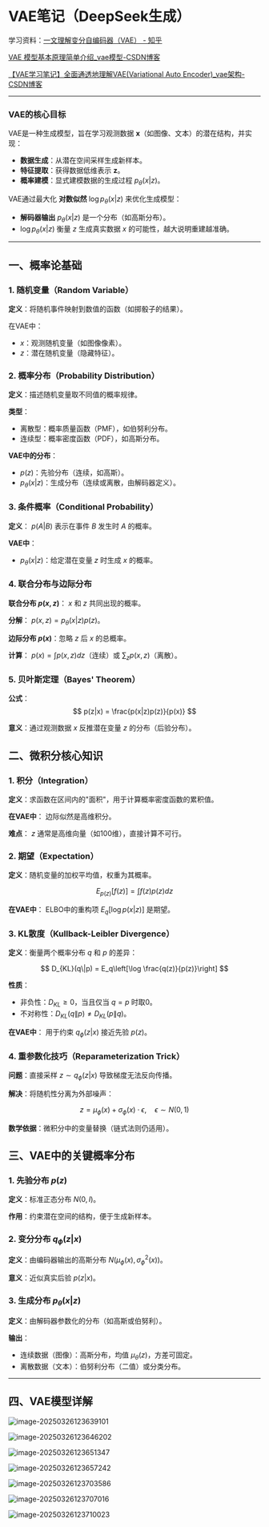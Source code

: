 # VAE笔记（DeepSeek生成）

学习资料：[一文理解变分自编码器（VAE） - 知乎](https://zhuanlan.zhihu.com/p/64485020)

[VAE 模型基本原理简单介绍_vae模型-CSDN博客](https://blog.csdn.net/smileyan9/article/details/107362252?ops_request_misc=%7B%22request%5Fid%22%3A%225720b92ccb5458d8d586fc90dc3ce372%22%2C%22scm%22%3A%2220140713.130102334.pc%5Fall.%22%7D&request_id=5720b92ccb5458d8d586fc90dc3ce372&biz_id=0&utm_medium=distribute.pc_search_result.none-task-blog-2~all~first_rank_ecpm_v1~hot_rank-2-107362252-null-null.142^v102^pc_search_result_base3&utm_term=VAE&spm=1018.2226.3001.4187)

[【VAE学习笔记】全面通透地理解VAE(Variational Auto Encoder)_vae架构-CSDN博客](https://blog.csdn.net/a312863063/article/details/87953517)

------

### **VAE的核心目标**

VAE是一种生成模型，旨在学习观测数据 **x**（如图像、文本）的潜在结构，并实现：

- **数据生成**：从潜在空间采样生成新样本。
- **特征提取**：获得数据低维表示 **z**。
- **概率建模**：显式建模数据的生成过程 $p_\theta(x|z)$。

VAE通过最大化 **对数似然** $\log p_\theta(x|z)$ 来优化生成模型：

- **解码器输出** $p_\theta(x|z)$ 是一个分布（如高斯分布）。  
- $\log p_\theta(x|z)$ 衡量 $z$ 生成真实数据 $x$ 的可能性，越大说明重建越准确。

------------

## 一、概率论基础

### 1. 随机变量（Random Variable）
**定义**：将随机事件映射到数值的函数（如掷骰子的结果）。

在VAE中：
- $x$：观测随机变量（如图像像素）。
- $z$：潜在随机变量（隐藏特征）。

### 2. 概率分布（Probability Distribution）
**定义**：描述随机变量取不同值的概率规律。

**类型**：
- 离散型：概率质量函数（PMF），如伯努利分布。
- 连续型：概率密度函数（PDF），如高斯分布。

**VAE中的分布**：
- $p(z)$：先验分布（连续，如高斯）。
- $p_\theta(x|z)$：生成分布（连续或离散，由解码器定义）。

### 3. 条件概率（Conditional Probability）
**定义**：
$p(A|B)$ 表示在事件 $B$ 发生时 $A$ 的概率。

**VAE中**：
- $p_\theta(x|z)$：给定潜在变量 $z$ 时生成 $x$ 的概率。

### 4. 联合分布与边际分布
**联合分布 $p(x,z)$**：
$x$ 和 $z$ 共同出现的概率。

**分解**：
$p(x,z) = p_\theta(x|z)p(z)$。

**边际分布 $p(x)$**：忽略 $z$ 后 $x$ 的总概率。

**计算**：
$p(x) = \int p(x,z)dz$（连续）或 $\sum_z p(x,z)$（离散）。

### 5. 贝叶斯定理（Bayes' Theorem）
**公式**：
$$ p(z|x) = \frac{p(x|z)p(z)}{p(x)} $$

**意义**：通过观测数据 $x$ 反推潜在变量 $z$ 的分布（后验分布）。

## 二、微积分核心知识

### 1. 积分（Integration）
**定义**：求函数在区间内的"面积"，用于计算概率密度函数的累积值。

**在VAE中**：
边际似然是高维积分。

**难点**：
$z$ 通常是高维向量（如100维），直接计算不可行。

### 2. 期望（Expectation）
**定义**：随机变量的加权平均值，权重为其概率。

$$ E_{p(z)}[f(z)] = \int f(z)p(z)dz $$

**在VAE中**：
ELBO中的重构项 $E_q[\log p(x|z)]$ 是期望。

### 3. KL散度（Kullback-Leibler Divergence）
**定义**：衡量两个概率分布 $q$ 和 $p$ 的差异：

$$ D_{KL}(q\|p) = E_q\left[\log \frac{q(z)}{p(z)}\right] $$

**性质**：
- 非负性：$D_{KL} \geq 0$，当且仅当 $q=p$ 时取0。
- 不对称性：$D_{KL}(q\|p) \neq D_{KL}(p\|q)$。

**在VAE中**：
用于约束 $q_\phi(z|x)$ 接近先验 $p(z)$。

### 4. 重参数化技巧（Reparameterization Trick）
**问题**：直接采样 $z \sim q_\phi(z|x)$ 导致梯度无法反向传播。

**解决**：将随机性分离为外部噪声：

$$ z = \mu_\phi(x) + \sigma_\phi(x) \cdot \epsilon, \quad \epsilon \sim N(0,1) $$

**数学依据**：微积分中的变量替换（链式法则仍适用）。

## 三、VAE中的关键概率分布

### 1. 先验分布 $p(z)$
**定义**：标准正态分布 $N(0,I)$。

**作用**：约束潜在空间的结构，便于生成新样本。

### 2. 变分分布 $q_\phi(z|x)$
**定义**：由编码器输出的高斯分布 $N(\mu_\phi(x), \sigma_\phi^2(x))$。

**意义**：近似真实后验 $p(z|x)$。

### 3. 生成分布 $p_\theta(x|z)$
**定义**：由解码器参数化的分布（如高斯或伯努利）。

**输出**：

- 连续数据（图像）：高斯分布，均值 $\mu_\theta(z)$，方差可固定。
- 离散数据（文本）：伯努利分布（二值）或分类分布。

------

## 四、VAE模型详解

![image-20250326123639101](vae_notes.assets/image-20250326123639101.png)

![image-20250326123646202](vae_notes.assets/image-20250326123646202.png)

![image-20250326123651347](vae_notes.assets/image-20250326123651347.png)

![image-20250326123657242](vae_notes.assets/image-20250326123657242.png)

![image-20250326123703586](vae_notes.assets/image-20250326123703586.png)

![image-20250326123707016](vae_notes.assets/image-20250326123707016.png)

![image-20250326123710023](vae_notes.assets/image-20250326123710023.png)
